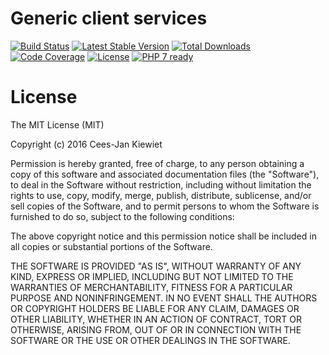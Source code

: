# Generic client services

[![Build Status](https://client-services-ci.org/php-api-clients/client-services.svg?branch=master)](https://client-services-ci.org/php-api-clients/client-services)
[![Latest Stable Version](https://poser.pugx.org/api-clients/client-services/v/stable.png)](https://packagist.org/packages/api-clients/client-services)
[![Total Downloads](https://poser.pugx.org/api-clients/client-services/downloads.png)](https://packagist.org/packages/api-clients/client-services)
[![Code Coverage](https://scrutinizer-ci.com/g/php-api-clients/client-services/badges/coverage.png?b=master)](https://scrutinizer-ci.com/g/php-api-clients/client-services/?branch=master)
[![License](https://poser.pugx.org/api-clients/client-services/license.png)](https://packagist.org/packages/api-clients/client-services)
[![PHP 7 ready](http://php7ready.timesplinter.ch/php-api-clients/client-services/badge.svg)](https://client-services-ci.org/php-api-clients/client-services)

# License

The MIT License (MIT)

Copyright (c) 2016 Cees-Jan Kiewiet

Permission is hereby granted, free of charge, to any person obtaining a copy
of this software and associated documentation files (the "Software"), to deal
in the Software without restriction, including without limitation the rights
to use, copy, modify, merge, publish, distribute, sublicense, and/or sell
copies of the Software, and to permit persons to whom the Software is
furnished to do so, subject to the following conditions:

The above copyright notice and this permission notice shall be included in all
copies or substantial portions of the Software.

THE SOFTWARE IS PROVIDED "AS IS", WITHOUT WARRANTY OF ANY KIND, EXPRESS OR
IMPLIED, INCLUDING BUT NOT LIMITED TO THE WARRANTIES OF MERCHANTABILITY,
FITNESS FOR A PARTICULAR PURPOSE AND NONINFRINGEMENT. IN NO EVENT SHALL THE
AUTHORS OR COPYRIGHT HOLDERS BE LIABLE FOR ANY CLAIM, DAMAGES OR OTHER
LIABILITY, WHETHER IN AN ACTION OF CONTRACT, TORT OR OTHERWISE, ARISING FROM,
OUT OF OR IN CONNECTION WITH THE SOFTWARE OR THE USE OR OTHER DEALINGS IN THE
SOFTWARE.
